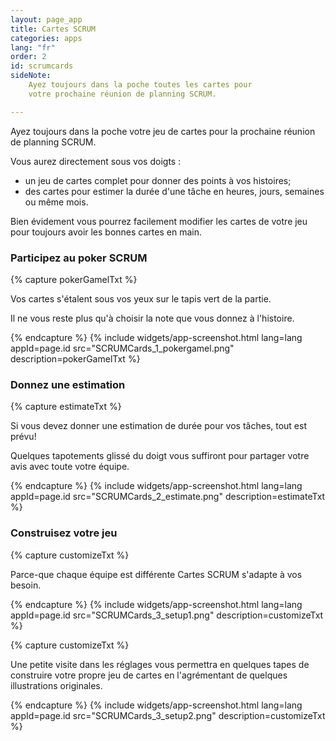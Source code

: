 ```yaml
---
layout: page_app
title: Cartes SCRUM
categories: apps
lang: "fr"
order: 2
id: scrumcards
sideNote:
    Ayez toujours dans la poche toutes les cartes pour 
    votre prochaine réunion de planning SCRUM.

---
```


Ayez toujours dans la poche votre jeu de cartes pour la prochaine réunion de planning SCRUM.

Vous aurez directement sous vos doigts :

- un jeu de cartes complet pour donner des points à vos histoires;
- des cartes pour estimer la durée d'une tâche en heures, jours, semaines ou même mois.

Bien évidement vous pourrez facilement modifier les cartes de votre jeu pour toujours avoir les bonnes cartes en main.

### Participez au poker SCRUM

{% capture pokerGamelTxt %}

Vos cartes s'étalent sous vos yeux sur le tapis vert de la partie.

Il ne vous reste plus qu'à choisir la note que vous donnez à l'histoire.

{% endcapture %}
{% include widgets/app-screenshot.html 
        lang=lang 
        appId=page.id 
        src="SCRUMCards_1_pokergamel.png"
        description=pokerGamelTxt %}

### Donnez une estimation

{% capture estimateTxt %}

Si vous devez donner une estimation de durée pour vos tâches, tout est prévu!

Quelques tapotements glissé du doigt vous suffiront pour partager votre avis avec toute votre équipe.

{% endcapture %}
{% include widgets/app-screenshot.html 
        lang=lang 
        appId=page.id 
        src="SCRUMCards_2_estimate.png"
        description=estimateTxt %}


### Construisez votre jeu

{% capture customizeTxt %}

Parce-que chaque équipe est différente Cartes SCRUM s'adapte à vos besoin. 

{% endcapture %}
{% include widgets/app-screenshot.html 
        lang=lang 
        appId=page.id 
        src="SCRUMCards_3_setup1.png"
        description=customizeTxt %}


{% capture customizeTxt %}

Une petite visite dans les réglages vous permettra en quelques tapes 
de construire votre propre jeu de cartes en l'agrémentant de quelques 
illustrations originales.

{% endcapture %}
{% include widgets/app-screenshot.html 
        lang=lang 
        appId=page.id 
        src="SCRUMCards_3_setup2.png"
        description=customizeTxt %}

